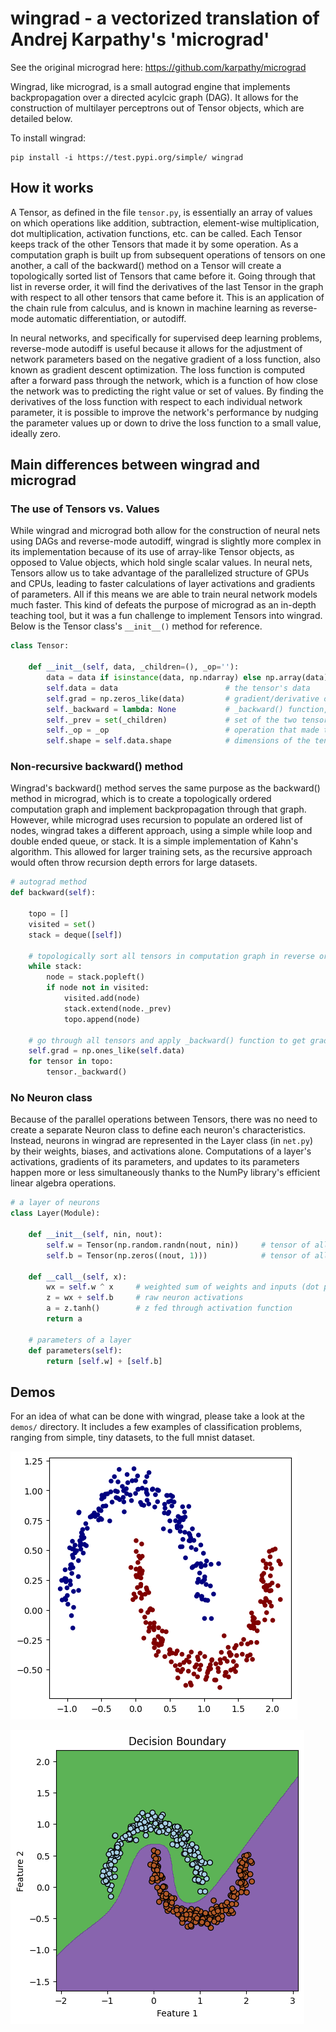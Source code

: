 # wingrad - a vectorized translation of Andrej Karpathy's 'micrograd'

See the original micrograd here: https://github.com/karpathy/micrograd

Wingrad, like micrograd, is a small autograd engine that implements backpropagation over a directed acylcic graph (DAG). It allows for the construction of multilayer perceptrons out of Tensor objects, which are detailed below.

To install wingrad:

```
pip install -i https://test.pypi.org/simple/ wingrad
```

## How it works

A Tensor, as defined in the file `tensor.py`, is essentially an array of values on which operations like addition, subtraction, element-wise multiplication, dot multiplication, activation functions, etc. can be called. Each Tensor keeps track of the other Tensors that made it by some operation. As a computation graph is built up from subsequent operations of tensors on one another, a call of the backward() method on a Tensor will create a topologically sorted list of Tensors that came before it. Going through that list in reverse order, it will find the derivatives of the last Tensor in the graph with respect to all other tensors that came before it. This is an application of the chain rule from calculus, and is known in machine learning as reverse-mode automatic differentiation, or autodiff.

In neural networks, and specifically for supervised deep learning problems, reverse-mode autodiff is useful because it allows for the adjustment of network parameters based on the negative gradient of a loss function, also known as gradient descent optimization. The loss function is computed after a forward pass through the network, which is a function of how close the network was to predicting the right value or set of values. By finding the derivatives of the loss function with respect to each individual network parameter, it is possible to improve the network's performance by nudging the parameter values up or down to drive the loss function to a small value, ideally zero. 

## Main differences between wingrad and micrograd

### The use of Tensors vs. Values
While wingrad and micrograd both allow for the construction of neural nets using DAGs and reverse-mode autodiff, wingrad is slightly more complex in its implementation because of its use of array-like Tensor objects, as opposed to Value objects, which hold single scalar values. In neural nets, Tensors allow us to take advantage of the parallelized structure of GPUs and CPUs, leading to faster calculations of layer activations and gradients of parameters. All if this means we are able to train neural network models much faster. This kind of defeats the purpose of micrograd as an in-depth teaching tool, but it was a fun challenge to implement Tensors into wingrad. Below is the Tensor class's `__init__()` method for reference.

```python
class Tensor:
    
    def __init__(self, data, _children=(), _op=''):
        data = data if isinstance(data, np.ndarray) else np.array(data)
        self.data = data                        # the tensor's data
        self.grad = np.zeros_like(data)         # gradient/derivative of the tensor w.r.t. whatever tensor _backward() was called on
        self._backward = lambda: None           # _backward() function, depends on what operation made the tensor
        self._prev = set(_children)             # set of the two tensors that made the tensor by some operation
        self._op = _op                          # operation that made the tensor from its child tensors
        self.shape = self.data.shape            # dimensions of the tensor's data
```

### Non-recursive backward() method
Wingrad's backward() method serves the same purpose as the backward() method in micrograd, which is to create a topologically ordered computation graph and implement backpropagation through that graph. However, while micrograd uses recursion to populate an ordered list of nodes, wingrad takes a different approach, using a simple while loop and double ended queue, or stack. It is a simple implementation of Kahn's algorithm. This allowed for larger training sets, as the recursive approach would often throw recursion depth errors for large datasets. 

```python
# autograd method
def backward(self):

    topo = []
    visited = set()
    stack = deque([self])

    # topologically sort all tensors in computation graph in reverse order
    while stack:
        node = stack.popleft()
        if node not in visited:
            visited.add(node)
            stack.extend(node._prev)
            topo.append(node)
        
    # go through all tensors and apply _backward() function to get gradients
    self.grad = np.ones_like(self.data)
    for tensor in topo:
        tensor._backward()
```

### No Neuron class
Because of the parallel operations between Tensors, there was no need to create a separate Neuron class to define each neuron's characteristics. Instead, neurons in wingrad are represented in the Layer class (in `net.py`) by their weights, biases, and activations alone. Computations of a layer's activations, gradients of its parameters, and updates to its parameters happen more or less simultaneously thanks to the NumPy library's efficient linear algebra operations.

```python
# a layer of neurons
class Layer(Module):

    def __init__(self, nin, nout):
        self.w = Tensor(np.random.randn(nout, nin))     # tensor of all weights in a layer
        self.b = Tensor(np.zeros((nout, 1)))            # tensor of all biases in a layer

    def __call__(self, x):
        wx = self.w ^ x     # weighted sum of weights and inputs (dot product)
        z = wx + self.b     # raw neuron activations
        a = z.tanh()        # z fed through activation function
        return a
    
    # parameters of a layer
    def parameters(self):
        return [self.w] + [self.b]
```

## Demos

For an idea of what can be done with wingrad, please take a look at the `demos/` directory. It includes a few examples of classification problems, ranging from simple, tiny datasets, to the full mnist dataset.

![moons before classification](moons_raw.png)

![moons after classification](moons_classified.png)
